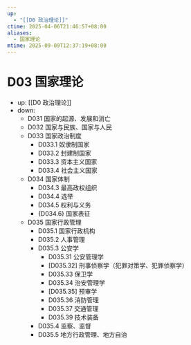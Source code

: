 ```yaml
---
up:
  - "[[D0 政治理论]]"
ctime: 2025-04-06T21:46:57+08:00
aliases:
  - 国家理论
mtime: 2025-09-09T12:37:19+08:00
---
```


# D03 国家理论

- up: [[D0 政治理论]]
- down:	
	- D031 国家的起源、发展和消亡
	- D032 国家与民族、国家与人民
	- D033 国家政治制度
		- D033.1 奴隶制国家
		- D033.2 封建制国家
		- D033.3 资本主义国家
		- D033.4 社会主义国家
	- D034 国家体制
		- D034.3 最高政权组织
		- D034.4 选举
		- D034.5 权利与义务
		- {D034.6} 国家表征
	- D035 国家行政管理
		- D035.1 国家行政机构
		- D035.2 人事管理
		- D035.3 公安学
			- D035.31 公安管理学
			- [D035.32] 刑事侦察学（犯罪对策学、犯罪侦察学）
			- D035.33 保卫学
			- D035.34 治安管理学
			- [D035.35] 预审学
			- D035.36 消防管理
			- D035.37 交通管理
			- D035.39 技术装备
		- D035.4 监察、监督
		- D035.5 地方行政管理、地方自治
	
